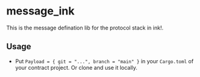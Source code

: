 # message_ink

This is the message defination lib for the protocol stack in ink!.

## Usage

* Put `Payload = { git = "...", branch = "main" }` in your `Cargo.toml` of your contract project. Or clone and use it locally.


